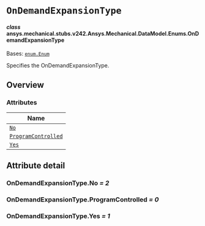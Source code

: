 # `OnDemandExpansionType`



#### *class* ansys.mechanical.stubs.v242.Ansys.Mechanical.DataModel.Enums.OnDemandExpansionType

Bases: [`enum.Enum`](https://docs.python.org/3/library/enum.html#enum.Enum)

Specifies the OnDemandExpansionType.

<!-- !! processed by numpydoc !! -->

<a id="overview"></a>

## Overview

### Attributes

| Name |
| ----------------------------------------------------------------- |
| [`No`](#OnDemandExpansionType.No) |
| [`ProgramControlled`](#OnDemandExpansionType.ProgramControlled) |
| [`Yes`](#OnDemandExpansionType.Yes) |

<a id="attribute-detail"></a>

## Attribute detail

<a id="OnDemandExpansionType.No"></a>

### OnDemandExpansionType.No *= 2*

<a id="OnDemandExpansionType.ProgramControlled"></a>

### OnDemandExpansionType.ProgramControlled *= 0*

<a id="OnDemandExpansionType.Yes"></a>

### OnDemandExpansionType.Yes *= 1*



